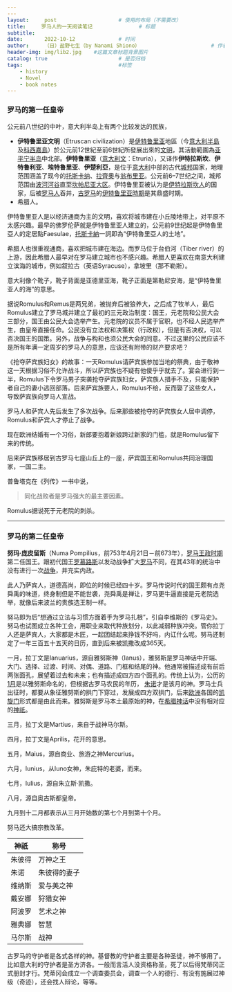 ```yaml
---
---
layout:     post   				    # 使用的布局（不需要改）
title:     罗马人的一天阅读笔记  				# 标题 
subtitle:  
date:       2022-10-12 				# 时间
author:     （日）盐野七生（by Nanami Shiono） 						# 作者
header-img: img/lib2.jpg 	#这篇文章标题背景图片
catalog: true 						# 是否归档
tags:								#标签
    - history
    - Novel
    - book notes
---
```


### 罗马的第一任皇帝

公元前八世纪的中叶，意大利半岛上有两个比较发达的民族，
- **伊特鲁里亚文明**（Etruscan civilization）是[伊特鲁里亚](https://zh.wikipedia.org/wiki/%E4%BC%8A%E7%89%B9%E9%AD%AF%E9%87%8C%E4%BA%9E "伊特魯里亞")地區（今[意大利半島](https://zh.wikipedia.org/wiki/%E6%84%8F%E5%A4%A7%E5%88%A9%E5%8D%8A%E5%B3%B6 "意大利半島")及[科西嘉島](https://zh.wikipedia.org/wiki/%E7%A7%91%E8%A5%BF%E5%98%89%E5%B3%B6 "科西嘉島")）於公元前12世紀至前6世紀所發展出來的[文明](https://zh.wikipedia.org/wiki/%E6%96%87%E6%98%8E "文明")，其活動範圍為[亚平宁半岛](https://zh.wikipedia.org/wiki/%E4%BA%9A%E5%B9%B3%E5%AE%81%E5%8D%8A%E5%B2%9B "亚平宁半岛")中北部。**伊特鲁里亚**（[意大利文](https://zh.wikipedia.org/wiki/%E6%84%8F%E5%A4%A7%E5%88%A9%E6%96%87 "意大利文")：Etruria），又译作**伊特拉斯坎**、**伊特鲁利亚**、**埃特鲁里亚**、**伊楚利亞**，是位于[意大利](https://zh.wikipedia.org/wiki/%E6%84%8F%E5%A4%A7%E5%88%A9 "意大利")中部的古代[城邦](https://zh.wikipedia.org/wiki/%E5%9F%8E%E9%82%A6 "城邦")国家，地理范围涵盖了现今的[托斯卡纳](https://zh.wikipedia.org/wiki/%E6%89%98%E6%96%AF%E5%8D%A1%E7%BA%B3 "托斯卡纳")、[拉齊奧](https://zh.wikipedia.org/wiki/%E6%8B%89%E9%BD%8A%E5%A5%A7 "拉齊奧")与[翁布里亚](https://zh.wikipedia.org/wiki/%E7%BF%81%E5%B8%83%E9%87%8C%E4%BA%9A "翁布里亚")。公元前6–7世纪之间，城邦范围由[波河河谷](https://zh.wikipedia.org/wiki/%E6%B3%A2%E6%B2%B3%E6%B2%B3%E8%B0%B7 "波河河谷")直至[坎帕尼亚大区](https://zh.wikipedia.org/wiki/%E5%9D%8E%E5%B8%95%E5%B0%BC%E4%BA%9A%E5%A4%A7%E5%8C%BA "坎帕尼亚大区")。伊特鲁里亚被认为是[伊特拉斯坎人](https://zh.wikipedia.org/wiki/%E4%BC%8A%E7%89%B9%E6%8B%89%E6%96%AF%E5%9D%8E%E4%BA%BA "伊特拉斯坎人")的国家，后被[罗马人](https://zh.wikipedia.org/wiki/%E7%BD%97%E9%A9%AC%E4%BA%BA "罗马人")吞并，[古罗马](https://zh.wikipedia.org/wiki/%E5%8F%A4%E7%BD%97%E9%A9%AC "古罗马")的[伊特鲁里亚時期](https://zh.wikipedia.org/wiki/%E7%BD%97%E9%A9%AC%E7%8E%8B%E6%94%BF%E6%97%B6%E4%BB%A3 "罗马王政时代")是其鼎盛时期。
- 希腊人。

伊特鲁里亚人是以经济通商为主的文明，喜欢将城市建在小丘陵地带上，对平原不太感兴趣。最早的佛罗伦萨就是伊特鲁里亚人建立的，公元前9世纪起是伊特魯里亞人的定居點Faesulae，[托斯卡納](https://zh.wikipedia.org/wiki/%E6%89%98%E6%96%AF%E5%8D%A1%E7%B4%8D "托斯卡納")一詞即為“伊特魯里亞人的土地”。

希腊人也很重视通商，喜欢把城市建在海边。而罗马位于台伯河（Tiber river）的上游，因此希腊人最早对在罗马建立城市也不感兴趣。希腊人更喜欢在南意大利建立滨海的城市，例如叙拉古（英语Syracuse），拿坡里（那不勒斯）。

意大利像个靴子，靴子背面是亚德里亚海，靴子正面是第勒尼安海，是“伊特鲁里亚人的海”的意思。

据说Romulus和Remus是两兄弟，被抛弃后被狼养大，之后成了牧羊人，最后Romulus建立了罗马城并建立了最初的三元政治制度：国王，元老院和公民大会三部分，国王由公民大会选举产生。元老院的议员不属于官职，也不经人民选举产生，由皇帝直接任命。公民没有立法权和决策权（行政权），但是有否决权，可以否决国王的国策。另外，战争与构和也须公民大会的同意。不过这里的公民应该不是所有年满一定周岁的罗马人的意思，应该还有附带的财产要求吧？

《抢夺萨宾族妇女》的故事：一天Romulus请萨宾族参加当地的祭典，由于敬神这一天根据习俗不允许战斗，所以萨宾族也不疑有他傻乎乎就去了。宴会进行到一半，Romulus下令罗马男子突袭抢夺萨宾族妇女，萨宾族人措手不及，只能保护者自己的妻小逃回部落。后来萨宾族要人，Romulus不给，反而娶了这些女人，导致萨宾族向罗马人宣战。

罗马人和萨宾人先后发生了多次战争。后来那些被抢夺的萨宾族女人居中调停，Romulus和萨宾人才停止了战争。

现在欧洲结婚有一个习俗，新郎要抱着新娘跨过新家的门槛，就是Romulus留下来的传统。

后来萨宾族移居到古罗马七座山丘上的一座，萨宾国王和Romulus共同治理国家，一国二主。

普鲁塔克在《列传》一书中说，
>同化战败者是罗马强大的最主要因素。

Romulus据说死于元老院的刺杀。

 - - -

### 罗马的第二任皇帝

**努玛·庞皮留斯**（Numa Pompilius，前753年4月21日－前673年），[罗马王政时期](https://zh.m.wikipedia.org/wiki/%E7%BE%85%E9%A6%AC%E7%8E%8B%E6%94%BF%E6%99%82%E6%9C%9F "罗马王政时期")第二任国王。跟初代国王[罗慕路斯](https://zh.m.wikipedia.org/wiki/%E7%BD%97%E6%85%95%E8%B7%AF%E6%96%AF "罗慕路斯")以发动战争扩大[罗马](https://zh.m.wikipedia.org/wiki/%E5%8F%A4%E7%BE%85%E9%A6%AC "古罗马")不同，在其43年的统治中没有进行一次[战争](https://zh.m.wikipedia.org/wiki/%E6%88%B0%E7%88%AD "战争")，并充实内政。

此人乃萨宾人，道德高尚，即位的时候已经四十岁。罗马传说时代的国王颇有点尧舜禹的味道，终身制但是不能世袭，尧舜禹是禅让，罗马更牛逼直接是元老院选举，就像后来波兰的贵族选王制一样。

努马即为后“想通过立法与习惯方面着手为罗马扎根”，引自李维斯的《罗马史》。努马也试图成立各种工会，用职业来取代种族划分，以此减弱种族冲突。管你拉丁人还是萨宾人，大家都是木匠，一起团结起来挣钱不好吗，内讧什么呢。努马还制定了一年三百五十五天的日历，直到后来被凯撒改成365天。

一月，拉丁文是Ianuarius，源自雅努斯神（Ianus），雅努斯是罗马神话中开端、大门、选择、过渡、时间、对偶、道路、门框和结尾的神。他通常被描述成有前后两张面孔，展望着过去和未来；也有描述成四方四个面孔的。传统上认为，公历的[1月](https://zh.wikipedia.org/wiki/1%E6%9C%88 "1月")是以雅努斯命名的，但根据古罗马农民的年历， [朱诺](https://zh.wikipedia.org/wiki/%E6%9C%B1%E8%AB%BE_(%E7%BE%85%E9%A6%AC%E7%A5%9E%E8%A9%B1) "朱諾 (羅馬神話)")才是该月的神。罗马士兵出征时，都要从象征雅努斯的拱门下穿过，发展成四方双拱门，后来[欧洲](https://zh.wikipedia.org/wiki/%E6%AC%A7%E6%B4%B2 "欧洲")各国的[凯旋门](https://zh.wikipedia.org/wiki/%E5%87%AF%E6%97%8B%E9%97%A8 "凯旋门")形式都是由此而来。雅努斯是罗马本土最原始的神，在[希腊神话](https://zh.wikipedia.org/wiki/%E5%B8%8C%E8%85%8A%E7%A5%9E%E8%AF%9D "希腊神话")中没有相对应的[神祇](https://zh.wikipedia.org/wiki/%E5%B8%8C%E8%87%98%E7%A5%9E%E7%A5%87%E5%8F%8A%E7%A5%9E%E8%A9%B1%E4%BA%BA%E7%89%A9%E5%88%97%E8%A1%A8 "希臘神祇及神話人物列表")。

三月，拉丁文是Martius，来自于战神马尔斯。

四月，拉丁文是Aprilis，花开的意思。

五月，Maius，源自商业、旅游之神Mercurius。

六月，Iunius，从Iuno女神，朱庇特的老婆，而来。

七月，Iulius，源自朱立斯·凯撒。

八月，源自奥古斯都皇帝。

九月到十二月都表示从三月开始数的第七个月到第十个月。

努马还大搞宗教改革。

神祇 | 称号
-|-
朱彼得|万神之王
朱诺|朱彼得的妻子
维纳斯|爱与美之神
戴安娜|狩猎女神
阿波罗|艺术之神
雅典娜|智慧
马尔斯|战神

古罗马的守护者是各式各样的神。基督教的守护者主要是各种圣徒，神不够用了。比如意大利的守护者是圣方济各。一般而言活人没资格称圣，死了以后得梵蒂冈正式册封才行。梵蒂冈会成立一个调查委员会，调查一个人的德行、有没有施展过神级（奇迹），还会找人辩论，等等。